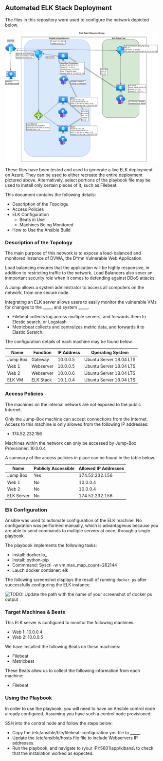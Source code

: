 ## Automated ELK Stack Deployment

The files in this repository were used to configure the network depicted below.

![TODO: Update the path with the name of your diagram](Images/Azure_Network.drawio.png)

These files have been tested and used to generate a live ELK deployment on Azure. They can be used to either recreate the entire deployment pictured above. Alternatively, select portions of the playbook file may be used to install only certain pieces of it, such as Filebeat.


This document contains the following details:
- Description of the Topologu
- Access Policies
- ELK Configuration
  - Beats in Use
  - Machines Being Monitored
- How to Use the Ansible Build


### Description of the Topology

The main purpose of this network is to expose a load-balanced and monitored instance of DVWA, the D*mn Vulnerable Web Application.

Load balancing ensures that the application will be highly responsive, in addition to restricting traffic to the network.
Load Balancers also sever an inmportant security role when it comes to defending against DDoS attacks.

A Jump allows a system administrator to access all computers on the network, from one secure node.

Integrating an ELK server allows users to easily monitor the vulnerable VMs for changes to the _____ and system _____.
- Filebeat collects log across multiple servers, and forwards them to Elestic search, or Logstash
- Metricbeat collects and centralizes metric data, and forwards it to Elastic Serarch.

The configuration details of each machine may be found below.

| Name      | Function    | IP Address | Operating System        |
|-----------|-------------|------------|-------------------------|
| Jump Box  | Gateway     | 10.0.0.5   | Ubuntu Server 18.04 LTS |
| Web 1     | Webserver   | 10.0.0.5   | Ubuntu Server 18.04 LTS |
| Web 2     | Webserver   | 10.0.0.6   | Ubuntu Server 18.04 LTS |
| ELK VM    | ELK Stack   | 10.1.0.4   | Ubuntu Server 18.04 LTS |

### Access Policies

The machines on the internal network are not exposed to the public Internet. 

Only the Jump-Box machine can accept connections from the Internet. Access to this machine is only allowed from the following IP addresses:
- 174.52.232.156

Machines within the network can only be accessed by Jump-Box Provisioner: 10.0.0.4

A summary of the access policies in place can be found in the table below.

| Name       | Publicly Accessible | Allowed IP Addresses |
|------------|---------------------|----------------------|
| Jump Box   | Yes                 | 174.52.232.156       |
| Web 1      | No                  | 10.0.0.4             |
| Web 2      | No                  | 10.0.0.4             |
| ELK Server | No                  | 174.52.232.156       |

### Elk Configuration

Ansible was used to automate configuration of the ELK machine. No configuration was performed manually, which is advantageous because
you are able to send commands to multiple servers at once, through a single playbook.

The playbook implements the following tasks:
- Install: docker.io_
- Install: python-pip
- Commmand: Sysctl -w vm.max_map_count=262144
- Lauch docker contianer: elk

The following screenshot displays the result of running `docker ps` after successfully configuring the ELK instance.

![TODO: Update the path with the name of your screenshot of docker ps output](Images/docker_ps_output.png)

### Target Machines & Beats
This ELK server is configured to monitor the following machines:
- Web 1: 10.0.0.4
- Web 2: 10.0.0.5

We have installed the following Beats on these machines:
- Filebeat
- Metricbeat

These Beats allow us to collect the following information from each machine:
- Filebeat

### Using the Playbook
In order to use the playbook, you will need to have an Ansible control node already configured. Assuming you have such a control node provisioned: 

SSH into the control node and follow the steps below:
- Copy the /etc/ansible/file/filebeat-configuration.yml file to _____.
- Update the /etc/ansible/hosts file file to include Webservers IP addresses.
- Run the playbook, and navigate to (your IP):5601\app\kibana\ to check that the installation worked as expected.
